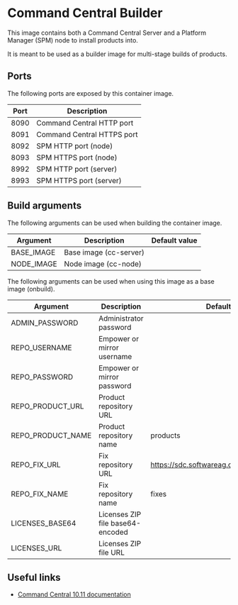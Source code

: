 # Command Central Builder

This image contains both a Command Central Server and a Platform Manager (SPM) node to install products into.

It is meant to be used as a builder image for multi-stage builds of products.

## Ports

The following ports are exposed by this container image.

| Port | Description |
| ---- | ----------- |
| 8090 | Command Central HTTP port |
| 8091 | Command Central HTTPS port |
| 8092 | SPM HTTP port (node) |
| 8093 | SPM HTTPS port (node) |
| 8992 | SPM HTTP port (server) |
| 8993 | SPM HTTPS port (server) |

## Build arguments

The following arguments can be used when building the container image.

| Argument | Description | Default value |
| -------- | ----------- | ------------- |
| BASE_IMAGE | Base image (cc-server) | |
| NODE_IMAGE | Node image (cc-node) | |

The following arguments can be used when using this image as a base image (onbuild).

| Argument | Description | Default value |
| -------- | ----------- | ------------- |
| ADMIN_PASSWORD | Administrator password | |
| REPO_USERNAME | Empower or mirror username | |
| REPO_PASSWORD | Empower or mirror password | |
| REPO_PRODUCT_URL | Product repository URL | |
| REPO_PRODUCT_NAME | Product repository name | products |
| REPO_FIX_URL | Fix repository URL | https://sdc.softwareag.com/updates/prodRepo |
| REPO_FIX_NAME | Fix repository name | fixes |
| LICENSES_BASE64 | Licenses ZIP file base64-encoded | |
| LICENSES_URL | Licenses ZIP file URL | |

## Useful links

- [Command Central 10.11 documentation](https://documentation.softwareag.com/webmethods/command_central/cce10-11/10-11_Command_Central_webhelp/index.html)

